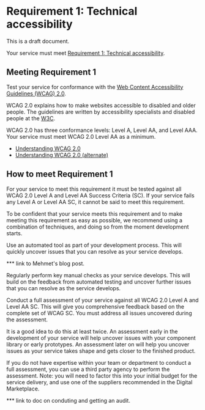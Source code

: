 # Requirement 1: Technical accessibility

This is a draft document.

Your service must meet [Requirement 1: Technical accessibility](requirements.md).

## Meeting Requirement 1

Test your service for conformance with the [Web Content Accessibility Guidelines (WCAG) 2.0](https://www.w3.org/TR/WCAG20/).

WCAG 2.0 explains how to make websites accessible to disabled and older people. The guidelines are written by accessibility specialists and disabled people at the [W3C](https://w3.org/).

WCAG 2.0 has three conformance levels: Level A, Level AA, and Level AAA. Your service must meet WCAG 2.0 Level AA as a minimum.

* [Understanding WCAG 2.0](wcag.md)
* [Understanding WCAG 2.0 (alternate)](wcag-alt.md)

## How to meet Requirement 1

For your service to meet this requirement it must be tested against all WCAG 2.0 Level A and Level AA Success Criteria (SC). If your service fails any Level A or Level AA SC, it cannot be said to meet this requirement.


To be confident that your service meets this requirement and to make meeting this requirement as easy as possible, we recommend using a combination of techniques, and doing so from the moment development starts.

Use an automated tool as part of your development process. This will quickly uncover issues that you can resolve as your service develops.

*** link to Mehmet's blog post.

Regularly perform key manual checks as your service develops. This will build on the feedback from automated testing and uncover further issues that you can resolve as the service develops.


Conduct a full assessment of your service against all WCAG 2.0 Level A and Level AA SC. This will give you comprehensive feedback based on the complete set of WCAG SC. You must address all issues uncovered during the assessment.


It is a good idea to do this at least twice. An assessment early in the development of your service will help uncover issues with your component library or early prototypes. An assessment later on will help you uncover issues as your service takes shape and gets closer to the finished product.

If you do not have expertise within your team or department to conduct a full assessment, you can use a third party agency to perform the assessment. Note: you will need to factor this into your initial budget for the service delivery, and use one of the suppliers recommended in the Digital Marketplace.

*** link to doc on conduting and getting an audit.

